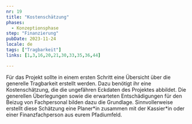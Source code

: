 ```yaml
---
nr: 19
title: "Kostenschätzung"
phases:
  - Konzeptionsphase
step: "Finanzierung"
pubDate: 2023-11-24
locale: de
tags: ["Tragbarkeit"]
links: [1,3,16,20,21,30,33,35,36,44]

---
```


Für das Projekt sollte in einem ersten Schritt eine Übersicht über die generelle Tragbarkeit erstellt werden. Dazu benötigt ihr eine Kostenschätzung, die die ungefähren Eckdaten des Projektes abbildet. Die generellen Überlegungen sowie die erwarteten Entschädigungen für den Beizug von Fachpersonal bilden dazu die Grundlage. Sinnvollerweise erstellt diese Schätzung eine Planer\*in zusammen mit der Kassier\*in oder einer Finanzfachperson aus eurem Pfadiumfeld.
